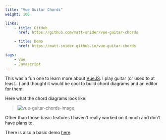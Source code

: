 ```yaml
---
title: "Vue Guitar Chords"
weight: 100

links:
    - title: GitHub
      href: https://github.com/matt-snider/vue-guitar-chords

    - title: Demo
      href: https://matt-snider.github.io/vue-guitar-chords

tags:
    - Vue
    - Javascript
---
```


This was a fun one to learn more about [VueJS][vuejs]. I play guitar (or used to at least...) and thought it would be cool to build chord diagrams and an editor for them.

Here what the chord diagrams look like:

> ![vue-guitar-chords-image][image]

Other than those basic features I haven't really worked on it much and don't have plans to.

There is also a basic demo [here][demo].


[vuejs]: https://vuejs.org/
[image]: https://camo.githubusercontent.com/dc59ed9a62130768f335c5c858482d454b998ea8/68747470733a2f2f7261776769742e636f6d2f6d6174742d736e696465722f36626264616539323235373238343361666634393135373963663362646436312f7261772f613761633065343131613536643534633431623761373464633535373861366533613932396465322f672d63686f72642e737667
[demo]: https://matt-snider.github.io/vue-guitar-chords
